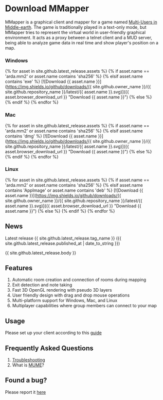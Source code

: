 Download MMapper
=========
MMapper is a graphical client and mapper for a game named [Multi-Users in Middle-earth](https://mume.org).
The game is traditionally played in a text-only mode, but MMapper tries
to represent the virtual world in user-friendly graphical environment. It acts
as a proxy between a telnet client and a MUD server, being able to analyze game
data in real time and show player's position on a map.

### Windows
{% for asset in site.github.latest_release.assets %}
{% if asset.name == 'arda.mm2' or asset.name contains 'sha256' %}
{% elsif asset.name contains 'exe' %}
[![Download {{ asset.name }}](https://img.shields.io/github/downloads/{{ site.github.owner_name }}/{{ site.github.repository_name }}/latest/{{ asset.name }}.svg)]({{ asset.browser_download_url }} "Download {{ asset.name }}")
{% else %}
{% endif %}
{% endfor %}
### Mac
{% for asset in site.github.latest_release.assets %}
{% if asset.name == 'arda.mm2' or asset.name contains 'sha256' %}
{% elsif asset.name contains 'dmg' %}
[![Download {{ asset.name }}](https://img.shields.io/github/downloads/{{ site.github.owner_name }}/{{ site.github.repository_name }}/latest/{{ asset.name }}.svg)]({{ asset.browser_download_url }} "Download {{ asset.name }}")
{% else %}
{% endif %}
{% endfor %}
### Linux
{% for asset in site.github.latest_release.assets %}
{% if asset.name == 'arda.mm2' or asset.name contains 'sha256' %}
{% elsif asset.name contains 'AppImage' or asset.name contains 'deb' %}
[![Download {{ asset.name }}](https://img.shields.io/github/downloads/{{ site.github.owner_name }}/{{ site.github.repository_name }}/latest/{{ asset.name }}.svg)]({{ asset.browser_download_url }} "Download {{ asset.name }}")
{% else %}
{% endif %}
{% endfor %}

## News
Latest release {{ site.github.latest_release.tag_name }} ({{ site.github.latest_release.published_at | date_to_string }})

{{ site.github.latest_release.body }}

## Features
1.  Automatic room creation and connection of rooms during mapping
2.  Exit detection and note taking
3.  Fast 3D OpenGL rendering with pseudo 3D layers
4.  User friendly design with drag and drop mouse operations
5.  Multi-platform support for Windows, Mac, and Linux
6.  Multiplayer capabilities where group members can connect to your map

## Usage
Please set up your client according to this [guide](https://github.com/MUME/MMapper/wiki/Installing)

## Frequently Asked Questions
1.  [Troubleshooting](https://github.com/MUME/MMapper/wiki/Troubleshooting)
2.  What is [MUME](https://mume.org)?

## Found a bug?
Please report it [here](https://github.com/MUME/MMapper/issues)
